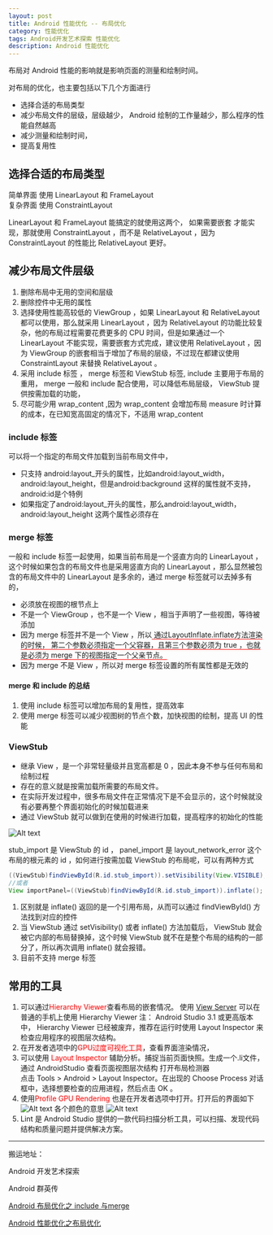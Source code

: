 ```yaml
---
layout: post
title: Android 性能优化 -- 布局优化
category: 性能优化
tags: Android开发艺术探索 性能优化
description: Android 性能优化
---
```


<!-- * content -->
<!-- {:toc} -->

布局对 Android 性能的影响就是影响页面的测量和绘制时间。

对布局的优化，也主要包括以下几个方面进行
* 选择合适的布局类型
* 减少布局文件的层级，层级越少， Android 绘制的工作量越少，那么程序的性能自然越高
* 减少测量和绘制时间，
* 提高复用性

## 选择合适的布局类型

简单界面 使用 LinearLayout 和 FrameLayout   
复杂界面 使用 ConstraintLayout

LinearLayout 和 FrameLayout 能搞定的就使用这两个，
如果需要嵌套 才能实现，那就使用 ConstraintLayout ，而不是 RelativeLayout ，因为 ConstraintLayout 的性能比 RelativeLayout 更好。

## 减少布局文件层级
1. 删除布局中无用的空间和层级
2. 删除控件中无用的属性
2. 选择使用性能高较低的 ViewGroup ，如果 LinearLayout 和 RelativeLayout 都可以使用，那么就采用 LinearLayout ，因为 RelativeLayout 的功能比较复杂，他的布局过程需要花费更多的 CPU 时间，但是如果通过一个 LinearLayout 不能实现，需要嵌套方式完成，建议使用 RelativeLayout ，因为 ViewGroup 的嵌套相当于增加了布局的层级，不过现在都建议使用 ConstraintLayout 来替换 RelativeLayout 。
3. 采用 include 标签 ， merge 标签和 ViewStub 标签,
include 主要用于布局的重用， merge 一般和 include 配合使用，可以降低布局层级， ViewStub 提供按需加载的功能，
4. 尽可能少用 wrap_content ,因为 wrap_content 会增加布局 measure 时计算的成本，在已知宽高固定的情况下，不适用 wrap_content


### include 标签
可以将一个指定的布局文件加载到当前布局文件中，
* 只支持 android:layout_开头的属性，比如android:layout_width， android:layout_height，但是android:background 这样的属性就不支持，android:id是个特例
* 如果指定了android:layout_开头的属性，那么android:layout_width， android:layout_height 这两个属性必须存在

### merge 标签
一般和 include 标签一起使用，如果当前布局是一个竖直方向的 LinearLayout ，这个时候如果包含的布局文件也是采用竖直方向的 LinearLayout ，那么显然被包含的布局文件中的 LinearLayout 是多余的，通过 merge 标签就可以去掉多有的，
* 必须放在视图的根节点上
* 不是一个 ViewGroup ，也不是一个 View ，相当于声明了一些视图，等待被添加
* 因为 merge 标签并不是一个 View ，所以<span style="border-bottom:1px solid red;"> 通过LayoutInflate.inflate方法渲染的时候， 第二个参数必须指定一个父容器，且第三个参数必须为 true ，也就是必须为 merge 下的视图指定一个父亲节点。</span>
* 因为 merge 不是 View ，所以对 merge 标签设置的所有属性都是无效的

#### merge 和 include 的总结
1. 使用 include 标签可以增加布局的复用性，提高效率
2. 使用 merge 标签可以减少视图树的节点个数，加快视图的绘制，提高 UI 的性能

### ViewStub
* 继承 View ，是一个非常轻量级并且宽高都是 0 ，因此本身不参与任何布局和绘制过程
* 存在的意义就是按需加载所需要的布局文件。
* 在实际开发过程中，很多布局文件在正常情况下是不会显示的，这个时候就没有必要再整个界面初始化的时候加载进来
* 通过 ViewStub 就可以做到在使用的时候进行加载，提高程序的初始化的性能


![Alt text](../../../../images/1465729201927.png)

stub_import 是 ViewStub 的 id ， panel_import 是 layout_network_error 这个布局的根元素的 id ，如何进行按需加载 ViewStub 的布局呢，可以有两种方式
``` java
((ViewStub)findViewById(R.id.stub_import)).setVisibility(View.VISIBLE);
//或者
View importPanel=((ViewStub)findViewById(R.id.stub_import)).inflate();
```
1. 区别就是 inflate() 返回的是一个引用布局，从而可以通过 findViewById() 方法找到对应的控件
2. 当 ViewStub 通过 setVisibility() 或者 inflate() 方法加载后， ViewStub 就会被它内部的布局替换掉，这个时候 ViewStub 就不在是整个布局的结构的一部分了，所以再次调用 inflate() 就会报错。
3. 目前不支持 merge 标签

## 常用的工具

1. 可以通过<font color="#ff000" >Hierarchy Viewer</font>查看布局的嵌套情况。 使用 [View Server](https://github.com/romainguy/ViewServer) 可以在普通的手机上使用 Hierarchy Viewer
    注： Android Studio 3.1 或更高版本中， Hierarchy Viewer 已经被废弃，推荐在运行时使用 Layout Inspector 来检查应用程序的视图层次结构。
2. 在开发者选项中的<font color="#ff000" >GPU过度可视化工具</font>，查看界面渲染情况，
3. 可以使用<font color="#ff000" > Layout Inspector </font>辅助分析。捕捉当前页面快照。生成一个.li文件，通过 AndroidStudio 查看页面视图层次结构
    打开布局检测器  
    点击 Tools > Android > Layout Inspector。在出现的 Choose Process 对话框中，选择想要检查的应用进程，然后点击 OK 。
4. 使用<font color="#ff000" >Profile GPU Rendering </font>也是在开发者选项中打开。打开后的界面如下
    ![Alt text](../../../../images/carsetting_1.png)
   各个颜色的意思
    ![Alt text](../../../../images/carsetting_2.png)
5. Lint 是 Android Studio 提供的一款代码扫描分析工具，可以扫描、发现代码结构和质量问题并提供解决方案。    


---   
搬运地址：    

Android 开发艺术探索      

Android 群英传     

[Android 布局优化之 include 与merge](https://blog.csdn.net/a740169405/article/details/50473909)

[Android 性能优化之布局优化](https://henleylee.github.io/posts/2019/d59595e2.html)
